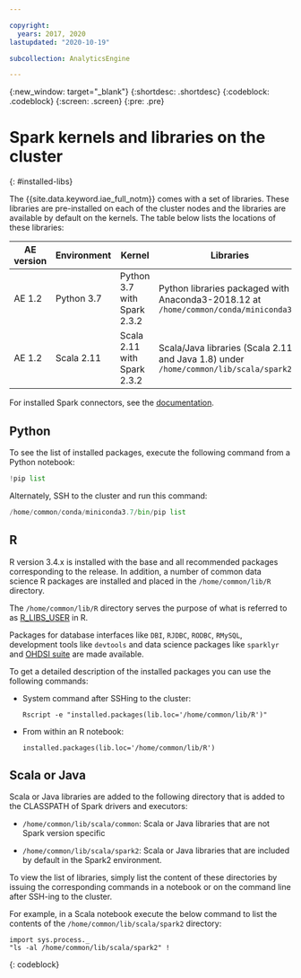 ```yaml
---

copyright:
  years: 2017, 2020
lastupdated: "2020-10-19"

subcollection: AnalyticsEngine

---
```


<!-- Attribute definitions -->
{:new_window: target="_blank"}
{:shortdesc: .shortdesc}
{:codeblock: .codeblock}
{:screen: .screen}
{:pre: .pre}

# Spark kernels and libraries on the cluster
{: #installed-libs}

The {{site.data.keyword.iae_full_notm}} comes with a set of libraries. These libraries are pre-installed on each of the cluster nodes and the libraries are available by default on the kernels. The table below lists the locations of these libraries:

|AE version| Environment | Kernel | Libraries |                 
|-------------|--------|-----------|------------|
|AE 1.2| Python 3.7 |Python 3.7 with Spark 2.3.2 |Python libraries packaged with Anaconda3-2018.12 at `/home/common/conda/miniconda3.7` |
|AE 1.2| Scala 2.11|Scala 2.11 with Spark 2.3.2 |Scala/Java libraries (Scala 2.11 and Java 1.8) under `/home/common/lib/scala/spark2` |

For installed Spark connectors, see the [documentation](/docs/AnalyticsEngine?topic=AnalyticsEngine-spark-connectors).

## Python

To see the list of installed packages, execute the following command from a Python notebook:

```python
!pip list
```

Alternately, SSH to the cluster and run this command:

```python
/home/common/conda/miniconda3.7/bin/pip list
```

## R

R version 3.4.x is installed with the base and all recommended packages corresponding to the release. In addition, a number of common data science R packages are installed and placed in the `/home/common/lib/R` directory.

The `/home/common/lib/R` directory serves the purpose of what is referred to as [R_LIBS_USER](https://stat.ethz.ch/R-manual/R-devel/library/base/html/libPaths.html) in R.

Packages for database interfaces like `DBI`, `RJDBC`, `RODBC`, `RMySQL`, development tools like `devtools` and data science packages like `sparklyr` and [OHDSI suite](https://github.com/OHDSI/) are made available.

To get a detailed description of the installed packages you can use the following commands:

* System command after SSHing to the cluster:

  `Rscript -e "installed.packages(lib.loc='/home/common/lib/R')"`

* From within an R notebook:

  `installed.packages(lib.loc='/home/common/lib/R')`

## Scala or Java

Scala or Java libraries are added to the following directory that is added to the CLASSPATH of Spark drivers and executors:

- `/home/common/lib/scala/common`: Scala or Java libraries that are not Spark version specific

- `/home/common/lib/scala/spark2`: Scala or Java libraries that are included by default in the Spark2 environment.

To view the list of libraries, simply list the content of these directories by issuing the corresponding commands in a notebook or on the command line after SSH-ing to the cluster.

For example, in a Scala notebook execute the below command to list the contents of the `/home/common/lib/scala/spark2` directory:
```
import sys.process._
"ls -al /home/common/lib/scala/spark2" !
```
{: codeblock}
